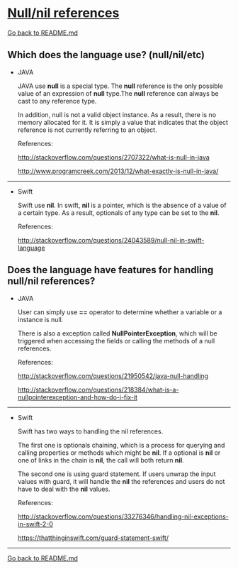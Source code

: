 # [Null/nil references](null.md)

[Go back to README.md](README.md)
## Which does the language use? (null/nil/etc)

* JAVA

  JAVA use **null** is a special type. The **null** reference is the only possible value of an expression of **null** type.The **null** reference can always be cast to any reference type.

  In addition, null is not a valid object instance. As a result, there is no memory allocated for it. It is simply a value that indicates that the object reference is not currently referring to an object.

  References:

  <http://stackoverflow.com/questions/2707322/what-is-null-in-java>

  <http://www.programcreek.com/2013/12/what-exactly-is-null-in-java/>
---

* Swift

  Swift use **nil**. In swift,  **nil** is a pointer, which is the absence of a value of a certain type. As a result, optionals of any type can be set to the **nil**.

  References:
  
  <http://stackoverflow.com/questions/24043589/null-nil-in-swift-language>

## Does the language have features for handling null/nil references?

* JAVA

  User can simply use **==** operator to determine whether a variable or a instance is null.

  There is also a exception called **NullPointerException**, which will be triggered when accessing the fields or calling the methods of a null references.

  References:

  <http://stackoverflow.com/questions/21950542/java-null-handling>

  <http://stackoverflow.com/questions/218384/what-is-a-nullpointerexception-and-how-do-i-fix-it>

---

* Swift

  Swift has two ways to handling the nil references.

  The first one is optionals chaining, which is a process for querying and calling properties or methods which might be **nil**. If a optional is **nil** or one of links in the chain is **nil**, the call will both return **nil**.

  The second one is using guard statement. If users unwrap the input values with guard, it will handle the **nil** the references and users do not have to deal with the **nil** values.

  References:

  <http://stackoverflow.com/questions/33276346/handling-nil-exceptions-in-swift-2-0>

  <https://thatthinginswift.com/guard-statement-swift/>

---
[Go back to README.md](README.md)
